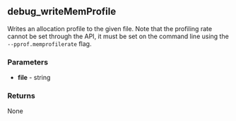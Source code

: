 ## debug_writeMemProfile
Writes an allocation profile to the given file. 
Note that the profiling rate cannot be set through the API, it must be set on the command line using the `--pprof.memprofilerate` flag.

### Parameters
- **file** - string

### Returns
None